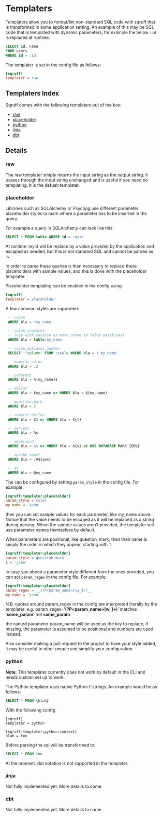 # Templaters

Templaters allow you to format/lint non-standard SQL code with sqruff that is transformed in some application setting.
An example of this may be SQL code that is templated with dynamic parameters, for example the below `:id` is replaced at
runtime.

```sql
SELECT id, name
FROM users
WHERE id = :id
```

The templater is set in the config file as follows:

```ini
[sqruff]
templater = raw
```

## Templaters Index

Sqruff comes with the following templaters out of the box:

- [raw](raw)
- [placeholder](placeholder)
- [python](python)
- [jinja](jinja)
- [dbt](dbt)

## Details

### raw

The raw templater simply returns the input string as the output string. It passes through the input string unchanged and is useful if you need no templating. It is the defualt templater.

### placeholder

Libraries such as SQLAlchemy or Psycopg use different parameter placeholder styles to mark where a parameter has to be inserted in the query.

For example a query in SQLAlchemy can look like this:

```sql
SELECT * FROM table WHERE id = :myid
```

At runtime :myid will be replace by a value provided by the application and escaped as needed, but this is not standard SQL and cannot be parsed as is.

In order to parse these queries is then necessary to replace these placeholders with sample values, and this is done with the placeholder templater.

Placeholder templating can be enabled in the config using:

```ini
[sqruff]
templater = placeholder
```

A few common styles are supported:

```sql
 -- colon
 WHERE bla = :my_name

 -- colon_nospaces
 -- (use with caution as more prone to false positives)
 WHERE bla = table:my_name

 -- colon_optional_quotes
 SELECT :"column" FROM :table WHERE bla = :'my_name'

 -- numeric_colon
 WHERE bla = :2

 -- pyformat
 WHERE bla = %(my_name)s

 -- dollar
 WHERE bla = $my_name or WHERE bla = ${my_name}

 -- question_mark
 WHERE bla = ?

 -- numeric_dollar
 WHERE bla = $3 or WHERE bla = ${3}

 -- percent
 WHERE bla = %s

 -- ampersand
 WHERE bla = &s or WHERE bla = &{s} or USE DATABASE MARK_{ENV}

 -- apache_camel
 WHERE bla = :#${qwe}

 -- at
 WHERE bla = @my_name
```

The can be configured by setting `param_style` in the config file. For example:

```ini
[sqruff:templater:placeholder]
param_style = colon
my_name = 'john'
```

then you can set sample values for each parameter, like my_name above. Notice that the value needs to be escaped as it will be replaced as a string during parsing. When the sample values aren’t provided, the templater will use parameter names themselves by default.

When parameters are positional, like question_mark, then their name is simply the order in which they appear, starting with 1.

```ini
[sqruff:templater:placeholder]
param_style = question_mark
1 = 'john'
```

In case you nbeed a parameter style different from the ones provided, you can set `param_regex` in the config file. For example:

```ini
[sqruff:templater:placeholder]
param_regex = __(?P<param_name>[\w_]+)__
my_name = 'john'
```

N.B. quotes around param_regex in the config are interpreted literally by the templater. e.g. param_regex=’__(?P<param_name>[w_]+)__’ matches ‘__some_param__’ not __some_param__

the named parameter param_name will be used as the key to replace, if missing, the parameter is assumed to be positional and numbers are used instead.

Also consider making a pull request to the project to have your style added, it may be useful to other people and simplify your configuration.

### python

**Note:** This templater currently does not work by default in the CLI and needs custom set up to work.

The Python templater uses native Python f-strings. An example would be as follows:

```sql
SELECT * FROM {blah}
```

With the following config:

```
[sqruff]
templater = python

[sqruff:templater:python:context]
blah = foo
```

Before parsing the sql will be transformed to:

```sql
SELECT * FROM foo
```

At the moment, dot notation is not supported in the templater.

### jinja

Not fully implemented yet. More details to come.

### dbt

Not fully implemented yet. More details to come.
